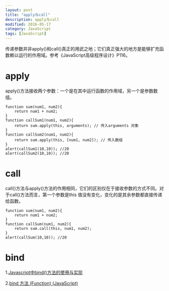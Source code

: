 ```yaml
---
layout: post
title: "apply与call"
description: apply与call
modified: 2016-05-17
category: JavaScript
tags: [JavaScript]
---
```


传递参数并非apply()和call()真正的用武之地；它们真正强大的地方是能够扩充函数赖以运行的作用域。参考《JavaScript高级程序设计》P116。

# apply

apply()方法接收两个参数：一个是在其中运行函数的作用域，另一个是参数数组。

	function sum(num1, num2){
		return num1 + num2;
	}
	function callSum1(num1, num2){
		return sum.apply(this, arguments); // 传入arguments 对象
	}
	function callSum2(num1, num2){
		return sum.apply(this, [num1, num2]); // 传入数组
	}
	alert(callSum1(10,10)); //20
	alert(callSum2(10,10)); //20

# call

call()方法与apply()方法的作用相同，它们的区别仅在于接收参数的方式不同。对于call()方法而言，第一个参数是this 值没有变化，变化的是其余参数都直接传递给函数。

	function sum(num1, num2){
		return num1 + num2;
	}
	function callSum(num1, num2){
		return sum.call(this, num1, num2);
	}
	alert(callSum(10,10)); //20

# bind

1.[Javascript中bind()方法的使用与实现](https://segmentfault.com/a/1190000002662251)

2.[bind 方法 (Function) (JavaScript)](https://msdn.microsoft.com/zh-cn/library/ff841995)



